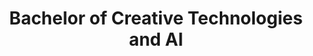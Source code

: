 ---
title: Bachelor of Creative Technologies and AI
description: Howest MCT has an English counterpart in the Bachelor of Creative Technologies & AI which is available for a three years study in Belgium.
layout: bachelor-creative-tech
identifier: bachelor-creative-tech
type: page

---